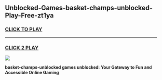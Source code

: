 
## Unblocked-Games-basket-champs-unblocked-Play-Free-zt1ya
<h3>
<a href="https://premium76.site?title=basket-champs-unblocked&ref=18A1">CLICK TO PLAY</a></h3>
<hr>

<h3>
<a href="https://premium76.site?title=basket-champs-unblocked&ref=18A1">CLICK 2 PLAY</a>
  
</h3>

<a href="https://premium76.site?title=basket-champs-unblocked&ref=18A1"><img src="https://clearcache.store/games.png"></a>


**basket-champs-unblocked games unblocked: Your Gateway to Fun and Accessible Online Gaming**
